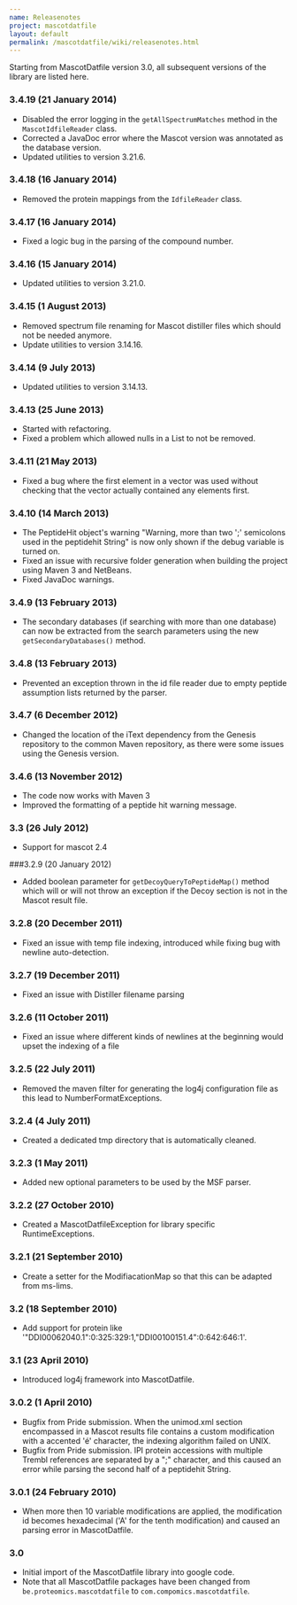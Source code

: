 ```yaml
---
name: Releasenotes
project: mascotdatfile
layout: default
permalink: /mascotdatfile/wiki/releasenotes.html
---
```


Starting from MascotDatfile version 3.0, all subsequent versions of the library are listed here.

### 3.4.19 (21 January 2014)
 * Disabled the error logging in the `getAllSpectrumMatches` method in the `MascotIdfileReader` class.
 * Corrected a JavaDoc error where the Mascot version was annotated as the database version.
 * Updated utilities to version 3.21.6.

### 3.4.18 (16 January 2014)
 * Removed the protein mappings from the `IdfileReader` class.

### 3.4.17 (16 January 2014)
 * Fixed a logic bug in the parsing of the compound number.

### 3.4.16 (15 January 2014)
 * Updated utilities to version 3.21.0.

### 3.4.15 (1 August 2013)
 * Removed spectrum file renaming for Mascot distiller files which should not be needed anymore. 
 * Update utilities  to version 3.14.16.

### 3.4.14 (9 July 2013)
 * Updated utilities to version 3.14.13.

### 3.4.13 (25 June 2013)
 * Started with refactoring.
 * Fixed a problem which allowed nulls in a List to not be removed.

### 3.4.11 (21 May 2013)
 * Fixed a bug where the first element in a vector was used without checking that the vector actually contained any elements first.

### 3.4.10 (14 March 2013)
 * The PeptideHit object's warning "Warning, more than two ';' semicolons used in the peptidehit String" is now only shown if the debug variable is turned on.
 * Fixed an issue with recursive folder generation when building the project using Maven 3 and NetBeans.
 * Fixed JavaDoc warnings.

### 3.4.9 (13 February 2013)
 * The secondary databases (if searching with more than one database) can now be extracted from the search parameters using the new `getSecondaryDatabases()` method.

### 3.4.8 (13 February 2013)
 * Prevented an exception thrown in the id file reader due to empty peptide assumption lists returned by the parser.

### 3.4.7 (6 December 2012)
 * Changed the location of the iText dependency from the Genesis repository to the common Maven repository, as there were some issues using the Genesis version.

### 3.4.6 (13 November 2012)
 * The code now works with Maven 3
 * Improved the formatting of a peptide hit warning message.

### 3.3 (26 July 2012)
 * Support for mascot 2.4

###3.2.9 (20 January 2012)
 * Added boolean parameter for `getDecoyQueryToPeptideMap()` method which will or will not throw an exception if the Decoy section is not in the Mascot result file.

### 3.2.8 (20 December 2011)
 * Fixed an issue with temp file indexing, introduced while fixing bug with newline auto-detection.

### 3.2.7 (19 December 2011)
 * Fixed an issue with Distiller filename parsing

### 3.2.6 (11 October 2011)
 * Fixed an issue where different kinds of newlines at the beginning would upset the indexing of a file

### 3.2.5 (22 July 2011)
 * Removed the maven filter for generating the log4j configuration file as this lead to NumberFormatExceptions.

### 3.2.4 (4 July 2011)
 * Created a dedicated tmp directory that is automatically cleaned.

### 3.2.3 (1 May 2011)
 * Added new optional parameters to be used by the MSF parser.

### 3.2.2 (27 October 2010)
 * Created a MascotDatfileException for library specific RuntimeExceptions.

### 3.2.1 (21 September 2010)
 * Create a setter for the ModifiacationMap so that this can be adapted from ms-lims.


### 3.2 (18 September 2010)
 * Add support for protein like '"DDI00062040.1":0:325:329:1,"DDI00100151.4":0:642:646:1'.

### 3.1 (23 April 2010)
 * Introduced log4j framework into MascotDatfile.

### 3.0.2 (1 April 2010)
 * Bugfix from Pride submission. When the unimod.xml section encompassed in a Mascot results file contains a custom modification with a accented 'é' character, the indexing algorithm failed on UNIX.
 * Bugfix from Pride submission. IPI protein accessions with multiple Trembl references are separated by a ";" character, and this caused an error while parsing the second half of a peptidehit String.

### 3.0.1 (24 February 2010)
 * When more then 10 variable modifications are applied, the modification id becomes hexadecimal ('A' for the tenth modification) and caused an parsing error in MascotDatfile.

### 3.0
 * Initial import of the MascotDatfile library into google code.
 * Note that all MascotDatfile packages have been changed from `be.proteomics.mascotdatfile` to `com.compomics.mascotdatfile`.
